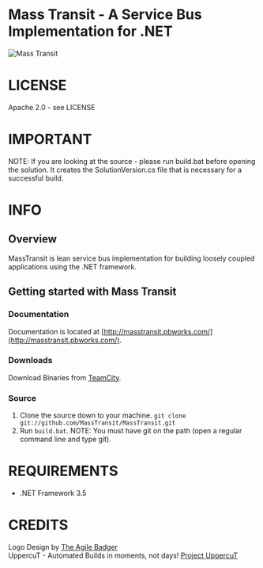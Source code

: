 Mass Transit - A Service Bus Implementation for .NET
=======

![Mass Transit](http://www.phatboyg.com/mt-logo.png "Mass Transit")

# LICENSE
Apache 2.0 - see LICENSE

# IMPORTANT
NOTE: If you are looking at the source - please run build.bat before opening the solution. It creates the SolutionVersion.cs file that is necessary for a successful build.

# INFO
## Overview
MassTransit is lean service bus implementation for building loosely coupled applications using the .NET framework.

## Getting started with Mass Transit
### Documentation
Documentation is located at [http://masstransit.pbworks.com/](http://masstransit.pbworks.com/).
### Downloads

 Download Binaries from [TeamCity](http://teamcity.codebetter.com/viewType.html?buildTypeId=bt8&tab=buildTypeStatusDiv).

### Source

1. Clone the source down to your machine. 
  `git clone git://github.com/MassTransit/MassTransit.git`
2. Run `build.bat`. NOTE: You must have git on the path (open a regular command line and type git).

 
# REQUIREMENTS
* .NET Framework 3.5 


# CREDITS
Logo Design by [The Agile Badger](http://www.theagilebadger.com)  
UppercuT - Automated Builds in moments, not days! [Project UppercuT](http://projectuppercut.org)
